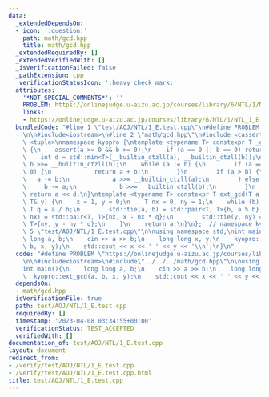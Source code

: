 ```yaml
---
data:
  _extendedDependsOn:
  - icon: ':question:'
    path: math/gcd.hpp
    title: math/gcd.hpp
  _extendedRequiredBy: []
  _extendedVerifiedWith: []
  _isVerificationFailed: false
  _pathExtension: cpp
  _verificationStatusIcon: ':heavy_check_mark:'
  attributes:
    '*NOT_SPECIAL_COMMENTS*': ''
    PROBLEM: https://onlinejudge.u-aizu.ac.jp/courses/library/6/NTL/1/NTL_1_E
    links:
    - https://onlinejudge.u-aizu.ac.jp/courses/library/6/NTL/1/NTL_1_E
  bundledCode: "#line 1 \"test/AOJ/NTL/1_E.test.cpp\"\n#define PROBLEM \"https://onlinejudge.u-aizu.ac.jp/courses/library/6/NTL/1/NTL_1_E\"\
    \n\n#include<iostream>\n#line 2 \"math/gcd.hpp\"\n#include <cassert>\n#include\
    \ <tuple>\nnamespace kyopro {\ntemplate <typename T> constexpr T _gcd(T a, T b)\
    \ {\n    assert(a >= 0 && b >= 0);\n    if (a == 0 || b == 0) return a + b;\n\
    \    int d = std::min<T>(__builtin_ctzll(a), __builtin_ctzll(b));\n    a >>= __builtin_ctzll(a),\
    \ b >>= __builtin_ctzll(b);\n    while (a != b) {\n        if (a == 0 || b ==\
    \ 0) {\n            return a + b;\n        }\n        if (a > b) {\n         \
    \   a -= b;\n            a >>= __builtin_ctzll(a);\n        } else {\n       \
    \     b -= a;\n            b >>= __builtin_ctzll(b);\n        }\n    }\n\n   \
    \ return a << d;\n}\ntemplate <typename T> constexpr T ext_gcd(T a, T b, T& x,\
    \ T& y) {\n    x = 1, y = 0;\n    T nx = 0, ny = 1;\n    while (b) {\n       \
    \ T q = a / b;\n        std::tie(a, b) = std::pair<T, T>{b, a % b};\n        std::tie(x,\
    \ nx) = std::pair<T, T>{nx, x - nx * q};\n        std::tie(y, ny) = std::pair<T,\
    \ T>{ny, y - ny * q};\n    }\n    return a;\n}\n};  // namespace kyopro\n#line\
    \ 5 \"test/AOJ/NTL/1_E.test.cpp\"\n\nusing namespace std;\nint main(){\n    long\
    \ long a, b;\n    cin >> a >> b;\n    long long x, y;\n    kyopro::ext_gcd(a,\
    \ b, x, y);\n    std::cout << x << ' ' << y << '\\n';\n}\n"
  code: "#define PROBLEM \"https://onlinejudge.u-aizu.ac.jp/courses/library/6/NTL/1/NTL_1_E\"\
    \n\n#include<iostream>\n#include\"../../../math/gcd.hpp\"\n\nusing namespace std;\n\
    int main(){\n    long long a, b;\n    cin >> a >> b;\n    long long x, y;\n  \
    \  kyopro::ext_gcd(a, b, x, y);\n    std::cout << x << ' ' << y << '\\n';\n}"
  dependsOn:
  - math/gcd.hpp
  isVerificationFile: true
  path: test/AOJ/NTL/1_E.test.cpp
  requiredBy: []
  timestamp: '2023-04-08 03:34:55+00:00'
  verificationStatus: TEST_ACCEPTED
  verifiedWith: []
documentation_of: test/AOJ/NTL/1_E.test.cpp
layout: document
redirect_from:
- /verify/test/AOJ/NTL/1_E.test.cpp
- /verify/test/AOJ/NTL/1_E.test.cpp.html
title: test/AOJ/NTL/1_E.test.cpp
---
```

